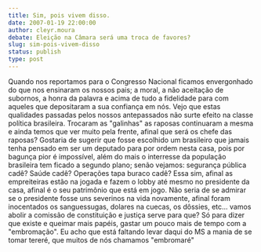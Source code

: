 ```yaml
---
title: Sim, pois vivem disso.
date: 2007-01-19 22:00:00
author: cleyr.moura
debate: Eleição na Câmara será uma troca de favores?
slug: sim-pois-vivem-disso
status: publish 
type: post
---
```


Quando nos reportamos para o Congresso Nacional ficamos envergonhado do que nos ensinaram os nossos pais; a moral, a não aceitação de subornos, a honra da palavra e acima de tudo a fidelidade para com aqueles que depositaram a sua confiança em nós. Vejo que estas qualidades passadas pelos nossos antepassados não surte efeito na classe política brasileira. Trocaram as "galinhas" as raposas continuaram a mesma e ainda temos que ver muito pela frente, afinal que será os chefe das raposas? Gostaria de sugerir que fosse escolhido um brasileiro que jamais tenha pensado em ser um deputado para por ordem nesta casa, pois por bagunça pior é impossível, além do mais o interresse da população brasileira tem ficado a segundo plano; senão vejamos: segurança pública cadê? Saúde cadê? Operações tapa buraco cadê? Essa sim, afinal as empreiteiras estão na jogada e fazem o lobby até mesmo no presidente da casa, afinal é o seu patrimônio que está em jogo. Não seria de se admirar se o presidente fosse uns severinos na vida novamente, afinal foram inocentados os sanguessugas, dolares na cuecas, os dôssies, etc... vamos abolir a comissão de constituição e justiça serve para que? Só para dizer que existe e queimar mais papéis, gastar um pouco mais de tempo com a "embromação". Eu acho que está faltando levar daqui do MS a mania de se tomar tereré, que muitos de nós chamamos "embromaré"
